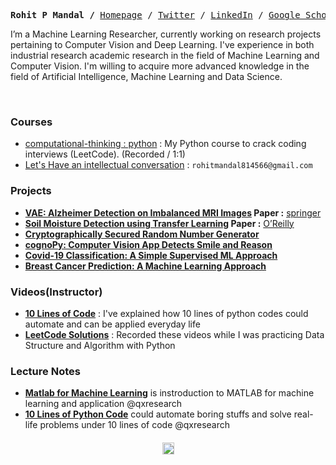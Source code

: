 
  
  <p><pre align="center">
<strong>Rohit P Mandal /</strong> <a href="https://xiaowuc2.vercel.app">​Homepage​</a> / <a href="https://twitter.com/xiaowuc2">Twitter</a> / <a href="https://linkedin.com/in/xiaowuc2">​LinkedIn​</a> / <a href="https://scholar.google.com/citations?user=iHd8-ZkAAAAJ&hl=en">​Google Scholar​</a> / <a href="https://leetcode.com/xiaowuc2">​LeetCode​</a> / <a href="https://www.youtube.com/channel/UCX7oe66V8zyFpAJyMfPL9VA">​YouTube​</a></pre></p>

 I’m a Machine Learning Researcher, currently working on research  projects pertaining to Computer Vision and Deep Learning.  I've experience in both industrial research academic research in  the field of Machine Learning and Computer Vision. I'm willing to acquire more advanced knowledge in the field of Artificial Intelligence, Machine Learning and Data Science.
  
<br>

### Courses
- [computational-thinking : python](https://xiaowuc2.vercel.app/posts/computational-thinking-python) : My Python course to crack coding interviews (LeetCode). (Recorded / 1:1)
- [Let's Have an intellectual conversation](https://www.linkedin.com/in/xiaowuc2/) : `rohitmandal814566@gmail.com`


### Projects ​
   - **[VAE: Alzheimer Detection on Imbalanced MRI Images](https://github.com/xiaowuc2/VAE-Alzheimer-Detection-Using-Imbalanced-MRI-Images) Paper :**  [springer](https://link.springer.com/chapter/10.1007/978-981-19-1657-1_14)
   - **[Soil Moisture Detection using Transfer Learning]() Paper :** [O’Reilly](https://www.oreilly.com/library/view/intelligent-decision-support/9781119896432/c10.xhtml)
   - **[Cryptographically Secured Random Number Generator]()** 
   - **[cognoPy: Computer Vision App Detects Smile and Reason](https://github.com/cognoPy/cognoPy)**
   - **[Covid-19 Classification: A Simple Supervised ML Approach](https://github.com/xiaowuc2/COVID-Classifier-a-simpler-supervised-machine-learning-model)**
   - **[Breast Cancer Prediction: A Machine Learning Approach](https://github.com/xiaowuc2/Breast-Cancer-Prediction-A-Machine-Learning-Approach)**
  
### Videos(Instructor) ​

- **[10 Lines of Code](https://www.youtube.com/watch?v=B0_0gK_CUpM&list=PLK_zxbpEUfmVPsXnl1wx1s6BD8eBUjuOM)** : I've explained how 10 lines of python codes could automate and can be applied everyday life
- **[LeetCode Solutions](https://www.youtube.com/watch?v=5JpVuQNYoho&list=PLK_zxbpEUfmWO7zL7661s8ck4Ly2m0m-m)** : Recorded these videos while I was practicing  Data Structure and Algorithm with Python

### Lecture Notes
   
   - **[Matlab for Machine Learning](https://github.com/qxresearchx/matlab-for-machine-leaning)** is instroduction to MATLAB for machine learning  and application @qxresearch
   - **[10 Lines of Python Code](https://github.com/qxresearch/qxresearch-event-1)** could automate boring stuffs and solve real-life problems under 10 lines of code @qxresearch 


 <h4 align="center">
</p>
<p align="center">
 <td><img src="https://profile-counter.glitch.me/xiaowuc2/count.svg" alt="Visitors" height="19" /></td>
</p>

